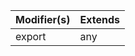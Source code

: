 | Modifier(s)                            | Extends                                    |
|----------------------------------------|--------------------------------------------|
| export | any |